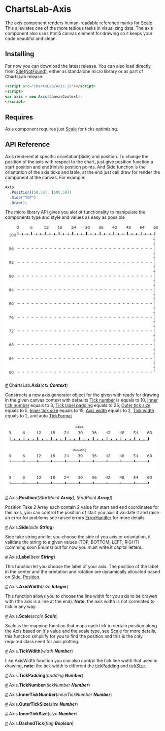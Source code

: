 # ChartsLab-Axis
The axis component renders human-readable reference marks for [Scale](https://github.com/HishamElamir/ChartsLab-Scale/). This alleviates one of the more tedious tasks in visualizing data.
The axis component also uses html5 canvas element for drawing so it keeps your code beautiful and clean.

## Installing
For now you can download the latest release. You can also load directly from [Site(NotFound)](https://github.com/HishamElamir/), either as standalone micro library or as part of ChartsLab release.
```html
<script src="chartsLab/Axis.js"></script>
<script>
var axis = new Axis(canvasContext);
</script>
```

## Requires
Axis component requires just [Scale](https://github.com/HishamElamir/ChartsLab-Scale/) for ticks optimizing.

## API Reference

Axis rendered at specific oriantation(Side) and position. To change the position of the axis with respect to the chart, just give position function a start position and end(finish) position points. And Side function is the oriantation of the axis ticks and lable, at the end just call draw for render the component at the canvas. For example:

```js
Axis
  .Position([50,50], [500,50])
  .Side("TOP")
  .Draw();
```
The micro library API gives you alot of functionality to manipulate the components type and style and values as easy as possible

![ChartsLab-Axis](/Images/AxisOne.JPG)


<a name="Axis" href="#axis">#</a> ChartsLab.<b>Axis</b>(<i>ctx **Context**</i>)

Constructs a new axis generator object for the given with ready for drawing in the given canvas context with defaults
 [Tick number](#TickNumber) is equals to 10, [Inner tick number](#InnerTickNumber) equals to 3, [Tick label padding](#TickLabelPadding) equals to 25, [Outer tick size](#OuterTickSize) equals to 5, [Inner tick size](#InnerTickSize) equals to 15, [Axis width](#AxisWidth) equals to 2, [Tick width](#TickWidth) equals to 2, and auto  [TickFormat](#TickFormat)
 
 ![ChartsLab-Axis](/Images/AxisTwo.JPG)
 
<a name="Position" href="#position">#</a> Axis.<b>Position</b>(<i>[StartPoint **Array**], [EndPoint **Array**]</i>)
 
 Position Take 2 Array each contain 2 value for start and end coordinates for this axis, you can control the position of start you axis it validate it and raise an error for problems see raised errors [ErrorHandler](https://github.com/ChartsLab/) for more details.
 
<a name="Side" href="#side">#</a> Axis.<b>Side</b>(<i>side **String**</i>)

  Side take string and let you choose the side of you axis or oriantation, it validate the string to a given values (TOP, BOTTOM, LEFT, RIGHT) (comming soon Enums) but for now you must write it capital letters.
 
<a name="AxisLabel" href="#axisLabel">#</a> Axis.<b>Label</b>(<i>text **String**</i>)
  
  This function let you choose the label of your axis. The position of the label in the center and the orintation and rotation are dynamically allocated based on [Side](#side), [Position](#position).
 
<a name="AxisWidth" href="#axisWidth">#</a> Axis.<b>AxisWidth</b>(<i>size **Integer**</i>)
  
  This function allows you to choose the line width for you axis to be drawen with (the axis is a line at the end). **Note**: the axis width is not correlated to tick in any way.
  
  
<a name="AxisScale" href="#axisScale">#</a> Axis.<b>Scale</b>(<i>scale **Scale**</i>)

  Scale is the mapping function that maps each tick to certain position along the Axis based on it's value and the scale type, see [Scale](https://github.com/ChartsLab/ChartsLab-Scale/) for more details, this function simpilify for you to find the position and this is the only required class need for axis plotting.

<a name="TickWidth" href="#TickWidth">#</a> Axis.<b>TickWdith</b>(<i>width **Number**</i>)

  Like AxisWidth function you can also control the tick line width that used in drawing, **note**: the tick width is different the [tickPadding](#TickPadding) and [tickSize](#OuterTickSize).

<a name="TickPadding" href="#TickPadding">#</a> Axis.<b>TickPadding</b>(<i>padding **Number**</i>)

<a name="TickNumber" href="#TickNumber">#</a> Axis.<b>TickNumber</b>(<i>tickNumber **Number**</i>)

<a name="InnerTickNumber" href="#InnerTickNumber">#</a> Axis.<b>InnerTickNumber</b>(<i>innerTickNumber **Number**</i>)

<a name="OuterTickSize" href="#OuterTickSize">#</a> Axis.<b>OuterTickSize</b>(<i>size **Number**</i>)

<a name="InnerTickSize" href="#InnerTickSize">#</a> Axis.<b>InnerTickSize</b>(<i>size **Number**</i>)

<a name="DashedTick" href="#DashedTick">#</a> Axis.<b>DashedTick</b>(<i>flag **Boolean**</i>)


